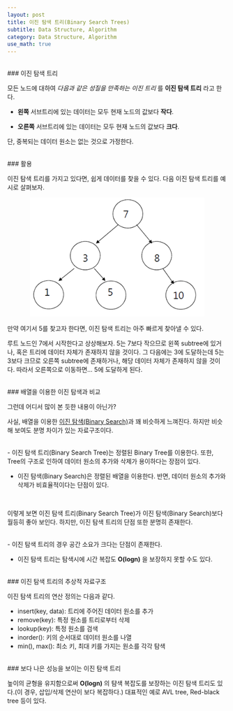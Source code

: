 ```yaml
---
layout: post
title: 이진 탐색 트리(Binary Search Trees)
subtitle: Data Structure, Algorithm
category: Data Structure, Algorithm
use_math: true
---
```


<br>
### 이진 탐색 트리

모든 노드에 대하여 _다음과 같은 성질을 만족하는 이진 트리_ 를 __이진 탐색 트리__ 라고 한다.

- __왼쪽__ 서브트리에 있는 데이터는 모두 현재 노드의 값보다 __작다__.

- __오른쪽__ 서브트리에 있는 데이터는 모두 현재 노드의 값보다 __크다__.

단, 중복되는 데이터 원소는 없는 것으로 가정한다.


<br>
### 활용

이진 탐색 트리를 가지고 있다면, 쉽게 데이터를 찾을 수 있다. 다음 이진 탐색 트리를 예시로 살펴보자.

<center><img src = '/post_img/191201/image1.png' width="400"/></center>

만약 여기서 5를 찾고자 한다면, 이진 탐색 트리는 아주 빠르게 찾아낼 수 있다.

루트 노드인 7에서 시작한다고 상상해보자. 5는 7보다 작으므로 왼쪽 subtree에 있거나, 혹은 트리에 데이터 자체가 존재하지 않을 것이다. 그 다음에는 3에 도달하는데 5는 3보다 크므로 오른쪽 subtree에 존재하거나, 해당 데이터 자체가 존재하지 않을 것이다. 따라서 오른쪽으로 이동하면... 5에 도달하게 된다.

<br>
### 배열을 이용한 이진 탐색과 비교

그런데 어디서 많이 본 듯한 내용이 아닌가?

사실, 배열을 이용한 [이진 탐색(Binary Search)](https://kjhov195.github.io/2019-11-17-binary_search/)과 꽤 비슷하게 느껴진다. 하지만 비슷해 보여도 분명 차이가 있는 자료구조이다.

<br>
- 이진 탐색 트리(Binary Search Tree)는 정렬된 Binary Tree를 이용한다. 또한, Tree의 구조로 인하여 데이터 원소의 추가와 삭제가 용이하다는 장점이 있다.

- 이진 탐색(Binary Search)은 정렬된 배열을 이용한다. 반면, 데이터 원소의 추가와 삭제가 비효율적이다는 단점이 있다.

<br>

이렇게 보면 이진 탐색 트리(Binary Search Tree)가 이진 탐색(Binary Search)보다 월등히 좋아 보인다. 하지만, 이진 탐색 트리의 단점 또한 분명히 존재한다.

<br>
- 이진 탐색 트리의 경우 공간 소요가 크다는 단점이 존재한다.

- 이진 탐색 트리는 탐색시에 시간 복잡도 __O(logn)__ 을 보장하지 못할 수도 있다.

<br>
### 이진 탐색 트리의 추상적 자료구조

이진 탐색 트리의 연산 정의는 다음과 같다.

- insert(key, data): 트리에 주어진 데이터 원소를 추가
- remove(key): 특정 원소를 트리로부터 삭제
- lookup(key): 특정 원소를 검색
- inorder(): 키의 순서대로 데이터 원소를 나열
- min(), max(): 최소 키, 최대 키를 가지는 원소를 각각 탐색

<br>
### 보다 나은 성능을 보이는 이진 탐색 트리

높이의 균형을 유지함으로써 __O(logn)__ 의 턈색 복잡도를 보장하는 이진 탐색 트리도 있다.(이 경우, 삽입/삭제 연산이 보다 복잡하다.) 대표적인 예로 AVL tree, Red-black tree 등이 있다.

<br>
<br>
